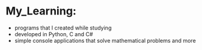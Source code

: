 # My_Learning:
- programs that I created while studying
- developed in Python, C and C#
- simple console applications that solve mathematical problems and more
